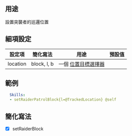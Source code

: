 ## 用途
設置突襲者的巡邏位置


## 細項設定

| 設定項 | 簡化寫法 | 用途 | 預設值 |
|-----------|-----------|----------------------------------------------------------------------|---------|
| location  |block, l, b| 一個 [位置目標選擇器] | |  


## 範例
```yml
  Skills:
  - setRaiderPatrolBlock{l=@TrackedLocation} @self
```

## 簡化寫法
- [x] setRaiderBlock

[位置目標選擇器]: /Skills/Targeters#位置目標選擇器